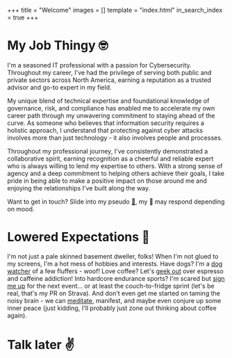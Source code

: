 +++
title = "Welcome"
images = []
template = "index.html"
in_search_index = true
+++

# My Job Thingy 🤓

I'm a seasoned IT professional with a passion for Cybersecurity. Throughout my career, I've had the privilege of serving both public and private sectors across North America, earning a reputation as a trusted advisor and go-to expert in my field.

My unique blend of technical expertise and foundational knowledge of governance, risk, and compliance has enabled me to accelerate my own career path through my unwavering commitment to staying ahead of the curve. As someone who believes that information security requires a holistic approach, I understand that protecting against cyber attacks involves more than just technology - it also involves people and processes.

Throughout my professional journey, I've consistently demonstrated a collaborative spirit, earning recognition as a cheerful and reliable expert who is always willing to lend my expertise to others. With a strong sense of agency and a deep commitment to helping others achieve their goals, I take pride in being able to make a positive impact on those around me and enjoying the relationships I've built along the way.

Want to get in touch? Slide into my pseudo [💬](https://forms.gle/1g8coYT3HQXdQVRKA), my 🤖 may respond depending on mood.

# Lowered Expectations 🎢

I'm not just a pale skinned basement dweller, folks! When I'm not glued to my screens, I'm a hot mess of hobbies and interests. Have dogs? I'm a [dog watcher](./gaze/doggos) of a few fluffers - woof! Love coffee? Let's [geek out](./gaze/experiment-hardness/) over espresso and caffeine addiction! Into hardcore endurance sports? I'm scared but [sign me up](./gaze/running/) for the next event... or at least the couch-to-fridge sprint (let's be real, that's my PR on Strava). And don't even get me started on taming the noisy brain - we can [meditate](./posts/personal-10dayspt1/), manifest, and maybe even conjure up some inner peace (just kidding, I'll probably just zone out thinking about coffee again).️

# Talk later ✌️